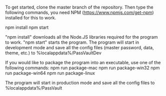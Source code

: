 To get started, clone the master branch of the repository. Then type the following commands, you need NPM (https://www.npmjs.com/get-npm) installed for this to work.

npm install
npm start

"npm install" downloads all the Node.JS libraries required for the program to work.
"npm start" starts the program.
The program will start in development mode and save all the config files (master password, data, theme, etc.) to %localappdata%/PassVaultDev

If you would like to package the program into an executable, use one of the following commands:
npm run package-mac
npm run package-win32
npm run package-win64
npm run package-linux

The program will start in production mode and save all the config files to %localappdata%/PassVault

